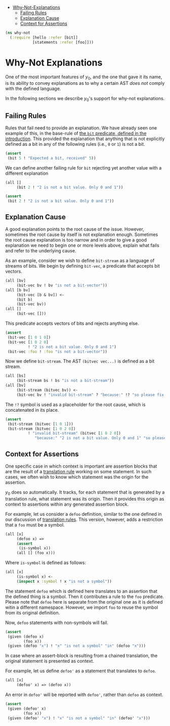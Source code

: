 * [Why-Not-Explanations](#why-not-explanations)
  * [Failing Rules](#failing-rules)
  * [Explanation Cause](#explanation-cause)
  * [Context for Assertions](#context-for-assertions)
```clojure
(ns why-not
  (:require [hello :refer [bit]]
            [statements :refer [foo]]))

```
# Why-Not Explanations

One of the most important features of $y_0$, and the one that gave it its
name, is its ability to convey explanations as to why a certain AST _does
not_ comply with the defined language.

In the following sections we describe $y_0$'s support for why-not
explanations.

## Failing Rules

Rules that fail need to provide an explanation. We have already seen one
example of this, in the base-rule of
[the `bit` predicate, defined in the introduction](hello.md#predicates).
This provided the explanation that anything that is not explicitly defined
as a bit in any of the following rules (i.e., `0` or `1`) is not a bit.
```clojure
(assert
 (bit 5 ! "Expected a bit, received" 5))

```
We can define another failing rule for `bit` rejecting yet another value
with a different explanation
```clojure
(all []
     (bit 2 ! "2 is not a bit value. Only 0 and 1"))

(assert
 (bit 2 ! "2 is not a bit value. Only 0 and 1"))

```
## Explanation Cause

A good explanation points to the root cause of the issue. However, sometimes
the root cause by itself is not explanation enough. Sometimes the root cause
explanation is too narrow and in order to give a good explanation we need to
begin one or more levels above, explain what fails and refer to the
underlying cause.

As an example, consider we wish to define `bit-stream` as a language of
streams of bits. We begin by defining `bit-vec`, a predicate that accepts
bit vectors.
```clojure
(all [bv]
     (bit-vec bv ! bv "is not a bit-vector"))
(all [b bv]
     (bit-vec [b & bv]) <-
     (bit b)
     (bit-vec bv))
(all []
     (bit-vec []))

```
This predicate accepts vectors of bits and rejects anything else.
```clojure
(assert
 (bit-vec [1 0 1 0])
 (bit-vec [1 0 2 0]
          ! "2 is not a bit value. Only 0 and 1")
 (bit-vec :foo ! :foo "is not a bit-vector"))

```
Now we define `bit-stream`. The AST `(bitvec vec...)` is defined as a bit
stream.
```clojure
(all [bs]
     (bit-stream bs ! bs "is not a bit-stream"))
(all [bv]
     (bit-stream (bitvec bv)) <-
     (bit-vec bv ! "invalid bit-stream" ? "because:" !? "so please fix it"))

```
The `!?` symbol is used as a placeholder for the root cause, which is
concatenated in its place.

```clojure
(assert
 (bit-stream (bitvec [1 0 1]))
 (bit-stream (bitvec [1 0 2 0])
          ! "invalid bit-stream" (bitvec [1 0 2 0])
             "because:" "2 is not a bit value. Only 0 and 1" "so please fix it"))

```
## Context for Assertions

One specific case in which context is important are assertion blocks that
are the result of a [translation rule](statements.md#translation-rules)
working on some statement. In such cases, we often wish to know which
statement was the origin for the assertion.

$y_0$ does so automatically. It tracks, for each statement that is generated
by a translation rule, what statement was its origin. Then it provides this
origin as context to assertions within any generated assertion block.

For example, let us consider a `defoo` definition, similar to the one
defined in our discussion of
[translation rules](statements.md#translation-rules). This version, however,
adds a restriction that a `foo` must be a symbol.
```clojure
(all [x]
     (defoo x) =>
     (assert
      (is-symbol x))
     (all [] (foo x)))

```
Where `is-symbol` is defined as follows:
```clojure
(all [x]
     (is-symbol x) <-
     (inspect x :symbol ! x "is not a symbol"))

```
The statement `defoo` which is defined here translates to an assertion that
the defined thing is a symbol. Then it contributes a rule to the `foo`
predicate. Please note that `defoo` here is separate from the original one
as it is defined witin a different namespace. However, we import `foo` to
reuse the symbol from its original definition.

Now, `defoo` statements with non-symbols will fail.
```clojure
(assert
 (given (defoo x)
        (foo x))
 (given (defoo "x") ! "x" "is not a symbol" "in" (defoo "x")))

```
In case where an assert-block is resulting from a chained translation, the
original statement is presented as context.

For example, let us define `defoo'` as a statement that translates to
`defoo`.
```clojure
(all [x]
     (defoo' x) => (defoo x))

```
An error in `defoo'` will be reported with `defoo'`, rather than `defoo` as
context.
```clojure
(assert
 (given (defoo' x)
        (foo x))
 (given (defoo' "x") ! "x" "is not a symbol" "in" (defoo' "x")))
```

